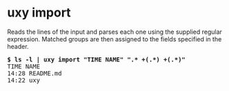 # uxy import

Reads the lines of the input and parses each one using the supplied regular
expression. Matched groups are then assigned to the fields specified in
the header.

<pre>
<b>$ ls -l | uxy import "TIME NAME" ".* +(.*) +(.*)"</b>
TIME NAME 
14:28 README.md
14:22 uxy
</pre>

